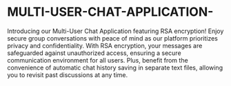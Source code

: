 # MULTI-USER-CHAT-APPLICATION-
Introducing our Multi-User Chat Application featuring RSA encryption! Enjoy secure group conversations with peace of mind as our platform prioritizes privacy and confidentiality. With RSA encryption, your messages are safeguarded against unauthorized access, ensuring a secure communication environment for all users. Plus, benefit from the convenience of automatic chat history saving in separate text files, allowing you to revisit past discussions at any time.

